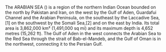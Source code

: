 The ARABIAN SEA () is a region of the northern Indian Ocean bounded on the north by Pakistan and Iran, on the west by the Gulf of Aden, Guardafui Channel and the Arabian Peninsula, on the southeast by the Laccadive Sea,[1] on the southwest by the Somali Sea,[2] and on the east by India. Its total area is 3,862,000 km² (1,491,000 sq mi) and its maximum depth is 4,652 metres (15,262 ft). The Gulf of Aden in the west connects the Arabian Sea to the Red Sea through the strait of Bab-el-Mandeb, and the Gulf of Oman is in the northwest, connecting it to the Persian Gulf.
